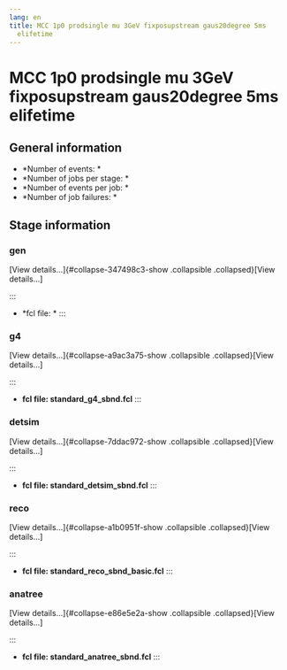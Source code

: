 ```yaml
---
lang: en
title: MCC 1p0 prodsingle mu 3GeV fixposupstream gaus20degree 5ms
  elifetime
---
```




MCC 1p0 prodsingle mu 3GeV fixposupstream gaus20degree 5ms elifetime
============================================================================================================================================================



General information 
----------------------------------------------------------

-   \*Number of events: \*
-   \*Number of jobs per stage: \*
-   \*Number of events per job: \*
-   \*Number of job failures: \*



Stage information 
------------------------------------------------------



### gen 

[View details\...]{#collapse-347498c3-show .collapsible
.collapsed}[View details\...]

::: 
-   \*fcl file: \*
:::



### g4 

[View details\...]{#collapse-a9ac3a75-show .collapsible
.collapsed}[View details\...]

::: 
-   **fcl file: standard\_g4\_sbnd.fcl**
:::



### detsim 

[View details\...]{#collapse-7ddac972-show .collapsible
.collapsed}[View details\...]

::: 
-   **fcl file: standard\_detsim\_sbnd.fcl**
:::



### reco 

[View details\...]{#collapse-a1b0951f-show .collapsible
.collapsed}[View details\...]

::: 
-   **fcl file: standard\_reco\_sbnd\_basic.fcl**
:::



### anatree 

[View details\...]{#collapse-e86e5e2a-show .collapsible
.collapsed}[View details\...]

::: 
-   **fcl file: standard\_anatree\_sbnd.fcl**
:::
